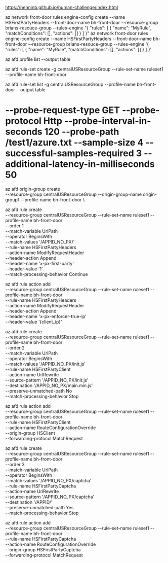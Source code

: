 https://henninb.github.io/human-challenge/index.html

az network front-door rules engine-config create --name HSFirstPartyHeaders --front-door-name bh-front-door --resource-group brians-resouce-group --rules-engine "{ \"rules\": [ { \"name\": \"MyRule\", \"matchConditions\": [], \"actions\": [] } ] }"
az network front-door rules engine-config create --name HSFirstPartyHeaders --front-door-name bh-front-door --resource-group brians-resouce-group --rules-engine '{ "rules": [ { "name": "MyRule", "matchConditions": [], "actions": [] } ] }'

az afd profile list --output table

az afd rule-set create -g centralUSResourceGroup --rule-set-name ruleset1 --profile-name bh-front-door

az afd rule-set list -g centralUSResourceGroup --profile-name bh-front-door --output table

# --probe-request-type GET --probe-protocol Http --probe-interval-in-seconds 120 --probe-path /test1/azure.txt --sample-size 4 --successful-samples-required 3 --additional-latency-in-milliseconds 50

az afd origin-group create \
    --resource-group centralUSResourceGroup --origin-group-name origin-group1 --profile-name bh-front-door \


az afd rule create \
    --resource-group centralUSResourceGroup --rule-set-name ruleset1  --profile-name bh-front-door \
    --order 1 \
    --match-variable UrlPath \
    --operator BeginsWith \
    --match-values '/APPID_NO_PX/' \
    --rule-name HSFirstPartyHeaders \
    --action-name ModifyRequestHeader \
    --header-action Append \
    --header-name 'x-px-first-party' \
    --header-value '1' \
    --match-processing-behavior Continue

az afd rule action add \
    --resource-group centralUSResourceGroup --rule-set-name ruleset1  --profile-name bh-front-door \
    --rule-name HSFirstPartyHeaders \
    --action-name ModifyRequestHeader \
    --header-action Append \
    --header-name 'x-px-enforcer-true-ip' \
    --header-value '{client_ip}'

az afd rule create \
    --resource-group centralUSResourceGroup --rule-set-name ruleset1  --profile-name bh-front-door \
    --order 2 \
    --match-variable UrlPath \
    --operator BeginsWith \
    --match-values '/APPID_NO_PX/init.js' \
    --rule-name HSFirstPartyClient \
    --action-name UrlRewrite \
    --source-pattern '/APPID_NO_PX/init.js' \
    --destination '/APPID_NO_PX/main.min.js' \
    --preserve-unmatched-path No \
    --match-processing-behavior Stop

az afd rule action add \
    --resource-group centralUSResourceGroup --rule-set-name ruleset1  --profile-name bh-front-door \
    --rule-name HSFirstPartyClient \
    --action-name RouteConfigurationOverride \
    --origin-group HSClient \
    --forwarding-protocol MatchRequest


az afd rule create \
    --resource-group centralUSResourceGroup --rule-set-name ruleset1  --profile-name bh-front-door \
    --order 3 \
    --match-variable UrlPath \
    --operator BeginsWith \
    --match-values '/APPID_NO_PX/captcha' \
    --rule-name HSFirstPartyCaptcha \
    --action-name UrlRewrite \
    --source-pattern '/APPID_NO_PX/captcha' \
    --destination '/APPID/' \
    --preserve-unmatched-path Yes \
    --match-processing-behavior Stop

az afd rule action add \
    --resource-group centralUSResourceGroup --rule-set-name ruleset1  --profile-name bh-front-door \
    --rule-name HSFirstPartyCaptcha \
    --action-name RouteConfigurationOverride \
    --origin-group HSFirstPartyCaptcha \
    --forwarding-protocol MatchRequest
